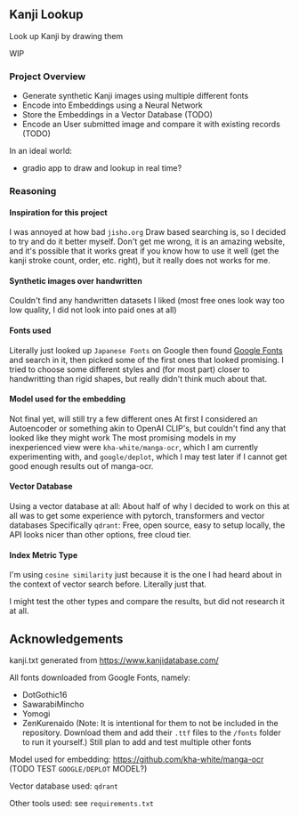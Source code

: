 ## Kanji Lookup

Look up Kanji by drawing them

WIP

### Project Overview
- Generate synthetic Kanji images using multiple different fonts
- Encode into Embeddings using a Neural Network
- Store the Embeddings in a Vector Database (TODO)
- Encode an User submitted image and compare it with existing records (TODO)

In an ideal world:
- gradio app to draw and lookup in real time?


### Reasoning

#### Inspiration for this project
I was annoyed at how bad `jisho.org` Draw based searching is, so I decided to try and do it better myself.
Don't get me wrong, it is an amazing website, and it's possible that it works great if you know how to use it well (get the kanji stroke count, order, etc. right), but it really does not works for me.

#### Synthetic images over handwritten
Couldn't find any handwritten datasets I liked
(most free ones look way too low quality, I did not look into paid ones at all)

#### Fonts used
Literally just looked up `Japanese Fonts` on Google then found [Google Fonts](https://fonts.google.com/) and search in it, then picked some of the first ones that looked promising.
I tried to choose some different styles and (for most part) closer to handwritting than rigid shapes, but really didn't think much about that.

#### Model used for the embedding
Not final yet, will still try a few different ones
At first I considered an Autoencoder or something akin to OpenAI CLIP's, but couldn't find any that looked like they might work
The most promising models in my inexperienced view were ``kha-white/manga-ocr``, which I am currently experimenting with, and `google/deplot`, which I may test later if I cannot get good enough results out of manga-ocr.

#### Vector Database
Using a vector database at all: About half of why I decided to work on this at all was to get some experience with pytorch, transformers and vector databases
Specifically `qdrant`: Free, open source, easy to setup locally, the API looks nicer than other options, free cloud tier.

#### Index Metric Type
I'm using `cosine similarity` just because it is the one I had heard about in the context of vector search before. Literally just that.

I might test the other types and compare the results, but did not research it at all.

## Acknowledgements
kanji.txt generated from https://www.kanjidatabase.com/

All fonts downloaded from Google Fonts, namely:
- DotGothic16
- SawarabiMincho
- Yomogi
- ZenKurenaido
(Note: It is intentional for them to not be included in the repository. Download them and add their `.ttf` files to the `/fonts` folder to run it yourself.)
Still plan to add and test multiple other fonts


Model used for embedding: https://github.com/kha-white/manga-ocr
(TODO TEST `GOOGLE/DEPLOT` MODEL?)


Vector database used: `qdrant`

Other tools used: see `requirements.txt`
